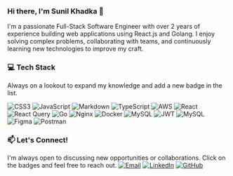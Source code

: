 ### Hi there, I'm Sunil Khadka 👋

I'm a passionate Full-Stack Software Engineer with over 2 years of experience building web applications using React.js and Golang. I enjoy solving complex problems, collaborating with teams, and continuously learning new technologies to improve my craft.

### 💻 Tech Stack 
Always on a lookout to expand my knowledge and add a new badge in the list. 

![CSS3](https://img.shields.io/badge/css3-%231572B6.svg?style=for-the-badge&logo=css3&logoColor=white) ![JavaScript](https://img.shields.io/badge/javascript-%23323330.svg?style=for-the-badge&logo=javascript&logoColor=%23F7DF1E) ![Markdown](https://img.shields.io/badge/markdown-%23000000.svg?style=for-the-badge&logo=markdown&logoColor=white) ![TypeScript](https://img.shields.io/badge/typescript-%23007ACC.svg?style=for-the-badge&logo=typescript&logoColor=white) ![AWS](https://img.shields.io/badge/AWS-%23FF9900.svg?style=for-the-badge&logo=amazon-aws&logoColor=white) ![React](https://img.shields.io/badge/react-%2320232a.svg?style=for-the-badge&logo=react&logoColor=%2361DAFB) ![React Query](https://img.shields.io/badge/-React%20Query-FF4154?style=for-the-badge&logo=react%20query&logoColor=white) ![Go](https://img.shields.io/badge/go-%2300ADD8.svg?style=for-the-badge&logo=go&logoColor=white) ![Nginx](https://img.shields.io/badge/nginx-%23009639.svg?style=for-the-badge&logo=nginx&logoColor=white) ![Docker](https://img.shields.io/badge/docker-%230db7ed.svg?style=for-the-badge&logo=docker&logoColor=white) ![MySQL](https://img.shields.io/badge/mysql-4479A1.svg?style=for-the-badge&logo=mysql&logoColor=white) ![JWT](https://img.shields.io/badge/JWT-black?style=for-the-badge&logo=JSON%20web%20tokens) ![MySQL](https://img.shields.io/badge/mysql-4479A1.svg?style=for-the-badge&logo=mysql&logoColor=white) ![Figma](https://img.shields.io/badge/figma-%23F24E1E.svg?style=for-the-badge&logo=figma&logoColor=white) ![Postman](https://img.shields.io/badge/Postman-FF6C37?style=for-the-badge&logo=postman&logoColor=white)

### 📫 Let's Connect!

I'm always open to discussing new opportunities or collaborations. Click on the badges and feel free to reach out.
[![Email](https://img.shields.io/badge/Email-sunil_khadka-red?style=for-the-badge&logo=gmail&logoColor=white)](mailto:sunil.khadka001@gmail.com)
[![LinkedIn](https://img.shields.io/badge/LinkedIn-Connect-blue?style=for-the-badge&logo=linkedin)](https://linkedin.com/in/khadka-sunil)
[![GitHub](https://img.shields.io/badge/GitHub-Profile-black?style=for-the-badge&logo=github)](https://github.com/sunilkkhadka)
